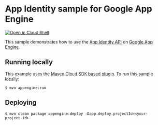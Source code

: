 # App Identity sample for Google App Engine

<a href="https://console.cloud.google.com/cloudshell/open?git_repo=https://github.com/GoogleCloudPlatform/java-docs-samples&page=editor&open_in_editor=appengine-java8/appidentity/README.md">
<img alt="Open in Cloud Shell" src ="http://gstatic.com/cloudssh/images/open-btn.png"></a>


This sample demonstrates how to use the [App Identity API][appid] on [Google App
Engine][ae-docs].

[appid]: https://cloud.google.com/appengine/docs/java/appidentity/
[ae-docs]: https://cloud.google.com/appengine/docs/java/

## Running locally
This example uses the
[Maven Cloud SDK based plugin](https://cloud.google.com/appengine/docs/java/tools/using-maven).
To run this sample locally:

    $ mvn appengine:run

## Deploying

    $ mvn clean package appengine:deploy -Dapp.deploy.projectId=<your-project-id>
